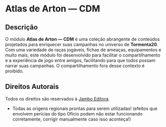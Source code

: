# Atlas de Arton — CDM
## Descrição
O módulo **Atlas de Arton — CDM** é uma coleção abrangente de conteúdos projetados para enriquecer suas campanhas no universo de **Tormenta20**. Com uma variedade de raças jogáveis, fichas de ameaças, equipamentos e muito mais, este módulo foi desenvolvido para facilitar o compartilhamento e a experiência de jogo entre amigos, facilitando para que todos possam narrar suas campanhas. O compartilhamento fora desse contexto é proibido. 

## Direitos Autorais
Todos os direitos são reservados à [Jambo Editora](https://jamboeditora.com.br/).

- Todas as origens regionais prontas para serem utilizadas! (efeitos que envolvem perícias do tipo Ofício podem não estar funcionando corretamente, corrigir manualmente caso isso aconteça!)